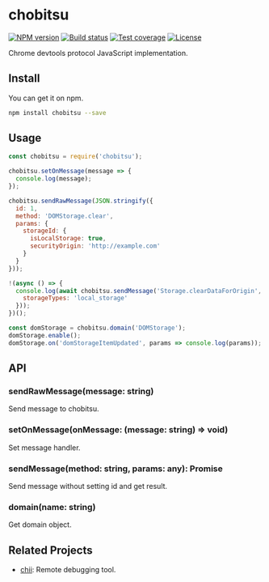 # chobitsu

[![NPM version][npm-image]][npm-url]
[![Build status][travis-image]][travis-url]
[![Test coverage][codecov-image]][codecov-url]
[![License][license-image]][npm-url]

[npm-image]: https://img.shields.io/npm/v/chobitsu?style=flat-square 
[npm-url]: https://npmjs.org/package/chobitsu
[travis-image]: https://img.shields.io/travis/liriliri/chobitsu?style=flat-square
[travis-url]: https://travis-ci.org/liriliri/chobitsu
[codecov-image]: https://img.shields.io/codecov/c/github/liriliri/chobitsu?style=flat-square
[codecov-url]: https://codecov.io/github/liriliri/chobitsu?branch=master
[license-image]: https://img.shields.io/npm/l/chobitsu?style=flat-square

Chrome devtools protocol JavaScript implementation.

## Install

You can get it on npm.

```bash
npm install chobitsu --save
```

## Usage

```javascript
const chobitsu = require('chobitsu');

chobitsu.setOnMessage(message => {
  console.log(message);
});

chobitsu.sendRawMessage(JSON.stringify({
  id: 1,  
  method: 'DOMStorage.clear',
  params: {
    storageId: {
      isLocalStorage: true,
      securityOrigin: 'http://example.com'
    }
  }
}));

!(async () => {
  console.log(await chobitsu.sendMessage('Storage.clearDataForOrigin', {
    storageTypes: 'local_storage'
  }));
})();

const domStorage = chobitsu.domain('DOMStorage');
domStorage.enable();
domStorage.on('domStorageItemUpdated', params => console.log(params));
```

## API

### sendRawMessage(message: string)

Send message to chobitsu.

### setOnMessage(onMessage: (message: string) => void)

Set message handler.

### sendMessage(method: string, params: any): Promise<any>

Send message without setting id and get result.

### domain(name: string)

Get domain object.

## Related Projects

* [chii](https://github.com/liriliri/chii): Remote debugging tool.
